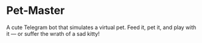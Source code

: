 # Pet-Master
A cute Telegram bot that simulates a virtual pet. Feed it, pet it, and play with it — or suffer the wrath of a sad kitty!
